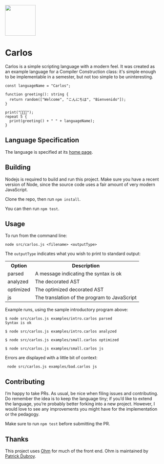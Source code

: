 <img src="https://raw.githubusercontent.com/rtoal/carlos-lang/main/docs/carlos-logo.png" height=100>

# Carlos

Carlos is a simple scripting language with a modern feel. It was created as an example language for a Compiler Construction class: it's simple enough to be implementable in a semester, but not too simple to be uninteresting.

```
const languageName = "Carlos";

function greeting(): string {
  return random(["Welcome", "こんにちは", "Bienvenido"]);
}

print("👋👋👋");
repeat 5 {
  print(greeting() + " " + languageName);
}
```

## Language Specification

The language is specified at its [home page](https://cs.lmu.edu/~ray/notes/carlos/).

## Building

Nodejs is required to build and run this project. Make sure you have a recent version of Node, since the source code uses a fair amount of very modern JavaScript.

Clone the repo, then run `npm install`.

You can then run `npm test`.

## Usage

To run from the command line:

```
node src/carlos.js <filename> <outputType>
```

The `outputType` indicates what you wish to print to standard output:

<table>
<tr><th>Option</th><th>Description</th></tr>
<tr><td>parsed</td><td>A message indicating the syntax is ok</td></tr>
<tr><td>analyzed</td><td>The decorated AST</td></tr>
<tr><td>optimized</td><td>The optimized decorated AST</td></tr>
<tr><td>js</td><td>The translation of the program to JavaScript</td></tr>
</table>

Example runs, using the sample introductory program above:

```
$ node src/carlos.js examples/intro.carlos parsed
Syntax is ok
```

```
$ node src/carlos.js examples/intro.carlos analyzed

```

```
$ node src/carlos.js examples/small.carlos optimized

```

```
$ node src/carlos.js examples/small.carlos js

```

Errors are displayed with a little bit of context:

```
 node src/carlos.js examples/bad.carlos js

```

## Contributing

I’m happy to take PRs. As usual, be nice when filing issues and contributing. Do remember the idea is to keep the language tiny; if you’d like to extend the language, you’re probably better forking into a new project. However, I would love to see any improvements you might have for the implementation or the pedagogy.

Make sure to run `npm test` before submitting the PR.

## Thanks

This project uses [Ohm](https://ohmjs.org) for much of the front end. Ohm is maintained by [Patrick Dubroy](https://github.com/sponsors/pdubroy).

